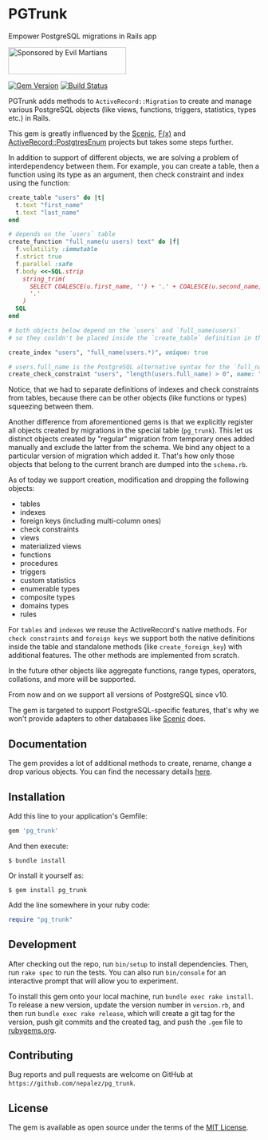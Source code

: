 # PGTrunk

Empower PostgreSQL migrations in Rails app

<a href="https://evilmartians.com/">
<img src="https://evilmartians.com/badges/sponsored-by-evil-martians.svg" alt="Sponsored by Evil Martians" width="236" height="54"></a>

[![Gem Version][gem-badger]][gem]
[![Build Status][build-badger]][build]

PGTrunk adds methods to `ActiveRecord::Migration` to create and manage
various PostgreSQL objects (like views, functions, triggers, statistics, types etc.)
in Rails.

This gem is greatly influenced by the [Scenic], [F(x)] and [ActiveRecord::PostgtresEnum] projects
but takes some steps further.

In addition to support of different objects, we are solving a problem of interdependency between them.
For example, you can create a table, then a function using its type as an argument,
then check constraint and index using the function:

```ruby
create_table "users" do |t|
  t.text "first_name"
  t.text "last_name"
end

# depends on the `users` table
create_function "full_name(u users) text" do |f|
  f.volatility :immutable
  f.strict true
  f.parallel :safe
  f.body <<~SQL.strip
    string_trim(
      SELECT COALESCE(u.first_name, '') + '.' + COALESCE(u.second_name, ''),
      '.'
    )
  SQL
end

# both objects below depend on the `users` and `full_name(users)`
# so they couldn't be placed inside the `create_table` definition in the schema.

create_index "users", "full_name(users.*)", unique: true

# users.full_name is the PostgreSQL alternative syntax for the `full_name(users.*)`
create_check_constraint "users", "length(users.full_name) > 0", name: "full_name_present"
```

Notice, that we had to separate definitions of indexes and check constraints from tables,
because there can be other objects (like functions or types) squeezing between them.

Another difference from aforementioned gems is that we explicitly register
all objects created by migrations in the special table (`pg_trunk`).
This let us distinct objects created by "regular" migration from temporary ones
added manually and exclude the latter from the schema. We bind any object
to a particular version of migration which added it. That's how only those
objects that belong to the current branch are dumped into the `schema.rb`.

As of today we support creation, modification and dropping the following objects:

- tables
- indexes
- foreign keys (including multi-column ones)
- check constraints
- views
- materialized views
- functions
- procedures
- triggers
- custom statistics
- enumerable types
- composite types
- domains types
- rules

For `tables` and `indexes` we reuse the ActiveRecord's native methods.
For `check constraints` and `foreign keys` we support both the native definitions inside the table
and standalone methods (like `create_foreign_key`) with additional features.
The other methods are implemented from scratch.

In the future other objects like aggregate functions, range types, operators, collations, and more
will be supported.

From now and on we support all versions of PostgreSQL since v10.

The gem is targeted to support PostgreSQL-specific features, that's why we won't provide adapters to other databases like [Scenic] does.

## Documentation

The gem provides a lot of additional methods to create, rename, change a drop various objects.
You can find the necessary details [here](https://rubydoc.info/gems/pg_trunk/ActiveRecord/Migration).

## Installation

Add this line to your application's Gemfile:

```ruby
gem 'pg_trunk'
```

And then execute:

```shell
$ bundle install
```

Or install it yourself as:

```shell
$ gem install pg_trunk
```

Add the line somewhere in your ruby code:

```ruby
require "pg_trunk"
```

## Development

After checking out the repo, run `bin/setup` to install dependencies. Then, run `rake spec` to run the tests. You can also run `bin/console` for an interactive prompt that will allow you to experiment.

To install this gem onto your local machine, run `bundle exec rake install`. To release a new version, update the version number in `version.rb`, and then run `bundle exec rake release`, which will create a git tag for the version, push git commits and the created tag, and push the `.gem` file to [rubygems.org](https://rubygems.org).

## Contributing

Bug reports and pull requests are welcome on GitHub at `https://github.com/nepalez/pg_trunk`.

## License

The gem is available as open source under the terms of the [MIT License].

[build-badger]: https://github.com/nepalez/pg_trunk/workflows/CI/badge.svg
[build]: https://github.com/nepalez/pg_trunk/actions?query=workflow%3ACI+branch%3Amaster
[gem-badger]: https://img.shields.io/gem/v/pg_trunk.svg?style=flat
[gem]: https://rubygems.org/gems/pg_trunk
[MIT License]: https://opensource.org/licenses/MIT
[Scenic]: https://github.com/scenic-views/scenic
[F(x)]: https://github.com/teoljungberg/fx
[ActiveRecord::PostgtresEnum]: https://github.com/bibendi/activerecord-postgres_enum
[wiki]: https://github.com/nepalez/pg_trunk/wiki
